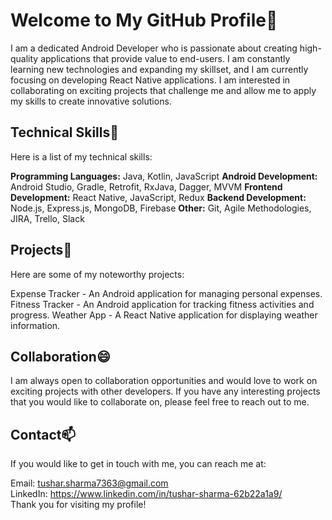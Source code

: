 <!--
**TusharSharma7363/TusharSharma7363** is a ✨ _special_ ✨ repository because its `README.md` (this file) appears on your GitHub profile.

Here are some ideas to get you started:

- 🔭 I’m currently working on ...
- 🌱 I’m currently learning ...
- 👯 I’m looking to collaborate on ...
- 🤔 I’m looking for help with ...
- 💬 Ask me about ...
- 📫 How to reach me: ...
- 😄 Pronouns: ...
- ⚡ Fun fact: ...
-->

# **Welcome to My GitHub Profile**👋

<picture>
  <source srcset="https://i.ibb.co/5LTYVv2/pexels-andreea-ch-1166644.jpg">
</picture>

I am a dedicated Android Developer who is passionate about creating high-quality applications that provide value to end-users. I am constantly learning new technologies and expanding my skillset, and I am currently focusing on developing React Native applications. I am interested in collaborating on exciting projects that challenge me and allow me to apply my skills to create innovative solutions.

## **Technical Skills**🔭
Here is a list of my technical skills:

**Programming Languages:** Java, Kotlin, JavaScript
**Android Development:** Android Studio, Gradle, Retrofit, RxJava, Dagger, MVVM
**Frontend Development:** React Native, JavaScript, Redux
**Backend Development:** Node.js, Express.js, MongoDB, Firebase
**Other:** Git, Agile Methodologies, JIRA, Trello, Slack
## **Projects**👯
Here are some of my noteworthy projects:

Expense Tracker - An Android application for managing personal expenses.
Fitness Tracker - An Android application for tracking fitness activities and progress.
Weather App - A React Native application for displaying weather information.
## **Collaboration**😄
I am always open to collaboration opportunities and would love to work on exciting projects with other developers. If you have any interesting projects that you would like to collaborate on, please feel free to reach out to me.

## **Contact**📫
If you would like to get in touch with me, you can reach me at:

Email: tushar.sharma7363@gmail.com <br />
LinkedIn: https://www.linkedin.com/in/tushar-sharma-62b22a1a9/ <br />
Thank you for visiting my profile!
